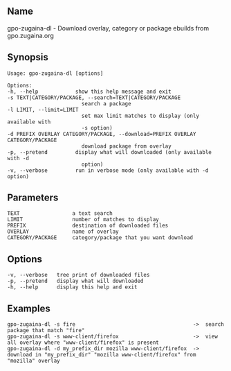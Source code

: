 Name
----
gpo-zugaina-dl - Download overlay, category or package ebuilds from gpo.zugaina.org

Synopsis
--------
	Usage: gpo-zugaina-dl [options]

	Options:
	-h, --help            show this help message and exit
	-s TEXT|CATEGORY/PACKAGE, --search=TEXT|CATEGORY/PACKAGE
							search a package
	-l LIMIT, --limit=LIMIT
							set max limit matches to display (only available with
							-s option)
	-d PREFIX OVERLAY CATEGORY/PACKAGE, --download=PREFIX OVERLAY CATEGORY/PACKAGE
							download package from overlay
	-p, --pretend         display what will downloaded (only available with -d
							option)
	-v, --verbose         run in verbose mode (only available with -d option)

Parameters
----------
    TEXT                 a text search
    LIMIT                number of matches to display
    PREFIX               destination of downloaded files
    OVERLAY              name of overlay
    CATEGORY/PACKAGE     category/package that you want download

Options
-------
    -v, --verbose   tree print of downloaded files
    -p, --pretend   display what will downloaded
    -h, --help      display this help and exit

Examples
--------
    gpo-zugaina-dl -s fire                                      ->  search package that match "fire"
    gpo-zugaina-dl -s www-client/firefox                        ->  view all overlay where "www-client/firefox" is present
    gpo-zugaina-dl -d my_prefix_dir mozilla www-client/firefox  ->  download in "my_prefix_dir" "mozilla www-client/firefox" from "mozilla" overlay
